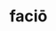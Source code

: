 ---
title: faciō
meaning: to make, do
ch: two
pos: verb
inf: facere
secondppstem: fac
infend: ere
conjugation: third
derivative: manufacture, effect, confection
inactive: yes
---
